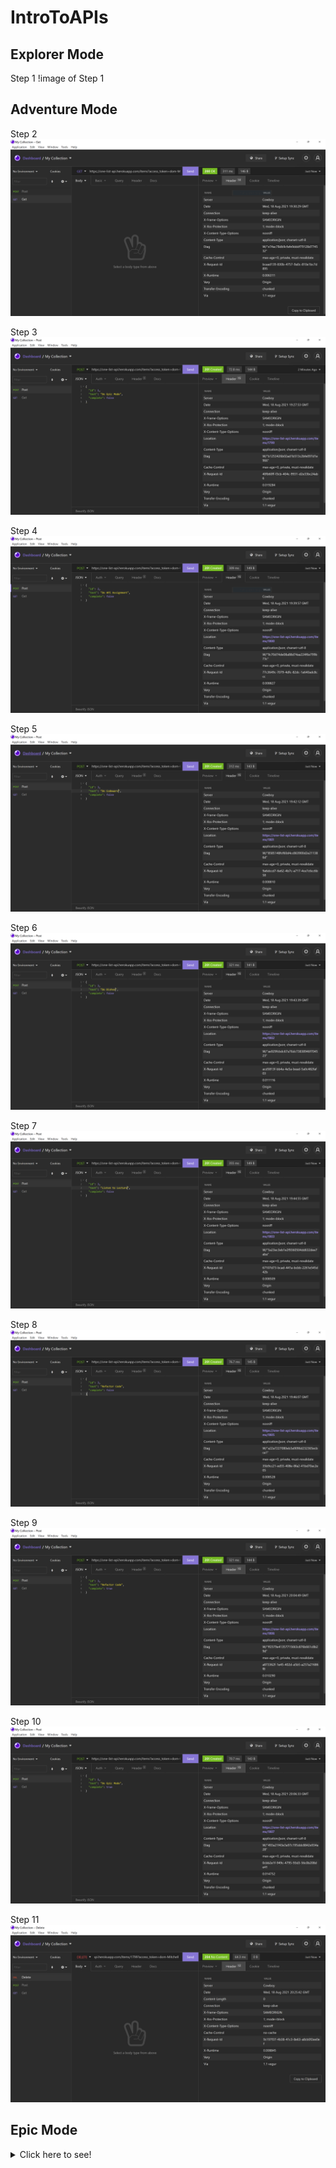 # IntroToAPIs

## Explorer Mode

Step 1
!image of Step 1[](./step1.png)

## Adventure Mode

Step 2
![image of Step 2](./Step2.png)

Step 3
![image of Step 3](./Step3.png)

Step 4
![image of Step 4](./Step4.png)

Step 5
![image of Step 5](./Step5.png)

Step 6
![image of Step 6](./Step6.png)

Step 7
![image of Step 7](./Step7.png)

Step 8
![image of Step 8](./Step8.png)

Step 9
![image of Step 9](./Step9.png)

Step 10
![image of Step 10](./Step10.png)

Step 11
![image of Step 11](./Step11.png)

## Epic Mode

<details>
<summary>Click here to see!</summary>
Not yet no sneak peeks for you!
</details>    
<!-- See Program -->

